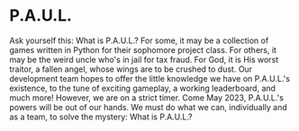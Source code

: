 # P.A.U.L.
Ask yourself this: What is P.A.U.L.? For some, it may be a collection of games written in Python for their sophomore project class. For others, it may be the weird uncle who's in jail for tax fraud. For God, it is His worst traitor, a fallen angel, whose wings are to be crushed to dust. Our development team hopes to offer the little knowledge we have on P.A.U.L.'s existence, to the tune of exciting gameplay, a working leaderboard, and much more! However, we are on a strict timer. Come May 2023, P.A.U.L.'s powers will be out of our hands. We must do what we can, individually and as a team, to solve the mystery: What is P.A.U.L.?
